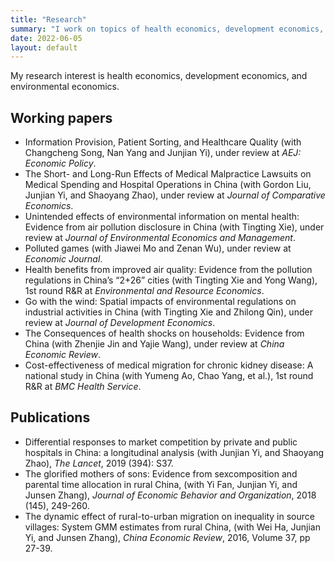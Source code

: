 ```yaml
---
title: "Research"
summary: "I work on topics of health economics, development economics, and environmental economics."
date: 2022-06-05
layout: default
---
```


My research interest is health economics, development economics, and environmental economics.

## Working papers
- Information Provision, Patient Sorting, and Healthcare Quality (with Changcheng Song, Nan Yang and Junjian Yi), under review at *AEJ: Economic Policy*.
- The Short- and Long-Run Effects of Medical Malpractice Lawsuits on Medical Spending and Hospital Operations in China (with Gordon Liu, Junjian Yi, and Shaoyang Zhao), under review at *Journal of Comparative Economics*.
- Unintended effects of environmental information on mental health: Evidence from air pollution disclosure in China (with Tingting Xie), under review at *Journal of Environmental Economics and Management*.
- Polluted games (with Jiawei Mo and Zenan Wu), under review at *Economic Journal*.
- Health benefits from improved air quality: Evidence from the pollution regulations in China’s “2+26” cities (with Tingting Xie and Yong Wang), 1st round R\&R at *Environmental and Resource Economics*.
- Go with the wind: Spatial impacts of environmental regulations on industrial
activities in China (with Tingting Xie and Zhilong Qin), under review at *Journal of Development Economics*.
- The Consequences of health shocks on households: Evidence from China (with Zhenjie Jin and Yajie Wang), under review at *China Economic Review*.
- Cost-effectiveness of medical migration for chronic kidney disease: A national study in China (with Yumeng Ao, Chao Yang, et al.), 1st round R\&R at *BMC Health Service*.

## Publications

- Differential responses to market competition by private and public hospitals in China: a longitudinal analysis (with Junjian Yi, and Shaoyang Zhao), *The Lancet*, 2019 (394): S37.
- The glorified mothers of sons: Evidence from sexcomposition and parental time allocation in rural China,
(with Yi Fan, Junjian Yi, and Junsen Zhang), *Journal of Economic Behavior and Organization*, 2018 (145), 249-260.
- The dynamic effect of rural-to-urban migration on inequality in source villages: System GMM estimates from rural China, (with Wei Ha, Junjian Yi, and Junsen Zhang), *China Economic Review*, 2016, Volume 37, pp 27-39.

